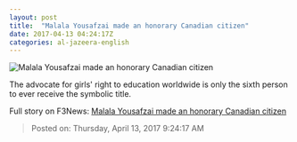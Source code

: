 ```yaml
---
layout: post
title:  "Malala Yousafzai made an honorary Canadian citizen"
date: 2017-04-13 04:24:17Z
categories: al-jazeera-english
---
```


![Malala Yousafzai made an honorary Canadian citizen](http://www.aljazeera.com/mritems/Images/2017/4/12/b430086aa39643118c3b6bd000ff9bfb_18.jpg)

The advocate for girls' right to education worldwide is only the sixth person to ever receive the symbolic title.


Full story on F3News: [Malala Yousafzai made an honorary Canadian citizen](http://www.f3nws.com/n/fNVEdE)

> Posted on: Thursday, April 13, 2017 9:24:17 AM
